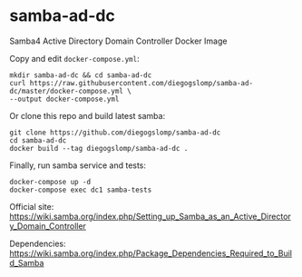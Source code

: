 # samba-ad-dc

Samba4 Active Directory Domain Controller Docker Image

Copy and edit `docker-compose.yml`:
```
mkdir samba-ad-dc && cd samba-ad-dc
curl https://raw.githubusercontent.com/diegogslomp/samba-ad-dc/master/docker-compose.yml \
--output docker-compose.yml
```

Or clone this repo and build latest samba:
```
git clone https://github.com/diegogslomp/samba-ad-dc
cd samba-ad-dc
docker build --tag diegogslomp/samba-ad-dc .
```

Finally, run samba service and tests:
```
docker-compose up -d
docker-compose exec dc1 samba-tests
```

Official site: https://wiki.samba.org/index.php/Setting_up_Samba_as_an_Active_Directory_Domain_Controller

Dependencies: https://wiki.samba.org/index.php/Package_Dependencies_Required_to_Build_Samba

